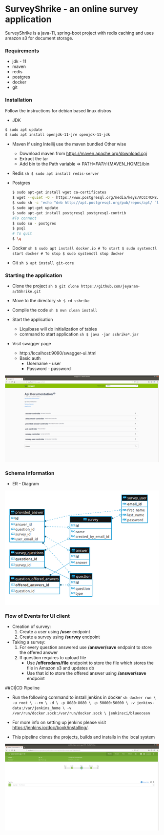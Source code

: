 # SurveyShrike - an online survey application

SurveyShrike is a java-11, spring-boot project with redis caching and uses amazon s3 for document storage.

### Requirements

  - jdk - 11
  - maven
  - redis
  - postgres
  - docker
  - git

### Installation

Follow the instructions for debian based linux distros

- JDK
 ```sh
$ sudo apt update
$ sudo apt install openjdk-11-jre openjdk-11-jdk
```

- Maven
If using Intellij use the maven bundled
Other wise 
    * Download maven from https://maven.apache.org/download.cgi
    * Extract the tar
    * Add bin to the Path variable => PATH=$PATH:${MAVEN_HOME}/bin

- Redis
         ```sh
        $ sudo apt install redis-server
        ```

- Postgres
    ```sh
    $ sudo apt-get install wget ca-certificates
    $ wget --quiet -O - https://www.postgresql.org/media/keys/ACCC4CF8.asc | sudo apt-key add -
    $ sudo sh -c 'echo "deb http://apt.postgresql.org/pub/repos/apt/ `lsb_release -cs`-pgdg main" >> /etc/apt/sources.list.d/pgdg.list'
    $ sudo apt-get update
    $ sudo apt-get install postgresql postgresql-contrib
    #To connect
    $ sudo su - postgres
    $ psql
    # To quit
    $ \q 
    ```

- Docker
        ```sh
        $ sudo apt install docker.io
        # To start
        $ sudo systemctl start docker
        # To stop
        $ sudo systemctl stop docker
        ```
- Git
        ```sh
        $ apt install git-core
        ```

### Starting the application
- Clone the project
        ```sh
        $ git clone https://github.com/jeyaram-a/SShrike.git
        ```

- Move to the directory
        ```sh
        $ cd sshrike
        ```

- Compile the code
        ```sh
        $ mvn clean install
        ```

- Start the application
    * Liquibase will do initialization of tables
    *  command to start application
            ```sh
            $ java -jar sshrike*.jar
            ```
- Visit swagger page
     * http://localhost:9090/swagger-ui.html
    * Basic auth
        * Username - user
        * Password - password

![Alt text](images/swagger.png "Swagger Page")

### Schema Information
- ER - Diagram

![Alt text](images/er.png?raw=true "ER")


### Flow of Events for UI client
- Creation of survey:
    1. Create a user using **/user** endpoint
    2. Create a survey using **/survey** endpoint
- Taking a survey:
    1. For every question answered use **/answer/save** endpoint to store the offered answer
    2. If question requires to upload file
        * Use **/offeredans/file** endpoint to store the file which stores the file in Amazon s3 and updates db
        * Use that id to store the offered answer using **/answer/save** endpoint


##CI|CD Pipeline
- Run the following command to install jenkins in docker
        ```sh
        docker run \
          -u root \
          --rm \
          -d \
          -p 8080:8080 \
          -p 50000:50000 \
          -v jenkins-data:/var/jenkins_home \
          -v /var/run/docker.sock:/var/run/docker.sock \
          jenkinsci/blueocean
        ```
        
- For more info on setting up jenkins please visit https://jenkins.io/doc/book/installing/.
- This pipeline clones the projects, builds and installs in the local system


![Alt text](images/jenkins.png?raw=true "ER")







